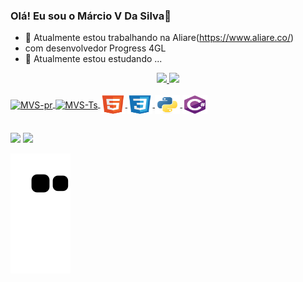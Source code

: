 ### Olá! Eu sou o Márcio V Da Silva👋

- 🔭 Atualmente estou trabalhando na Aliare(https://www.aliare.co/)
- com desenvolvedor Progress 4GL
- 🌱  Atualmente estou estudando ...

<!---
- 👯 Estou procurando colaborar em ...
- 🤔 Estou procurando ajuda com ...
- 💬 Pergunte-me sobre ...
- 📫 Como chegar até mim: ...
- 😄 Pronomes: ...
- ⚡ Curiosidade: ...
-->

<div align="center">
  <a href="https://github.com/marciovdasilva">
  <img height="160em" src="https://github-readme-stats.vercel.app/api?username=marciovdasilva&show_icons=true&theme=dracula&include_all_commits=true&count_private=true"/>
  <img height="160em" src="https://github-readme-stats.vercel.app/api/top-langs/?username=marciovdasilva&layout=compact&langs_count=7&theme=dracula"/>
</div>
<div style="display: inline_block"><br>
  <img align="center" alt="MVS-pr" height="30" width="40" src="https://pics.freeicons.io/uploads/icons/png/14885453661551942137-512.png">
  <img align="center" alt="MVS-Ts" height="30" width="40" src="https://git-scm.com/images/logos/downloads/Git-Icon-1788C.png">
  <!--<img align="center" alt="MVS-React" height="30" width="40" src="https://raw.githubusercontent.com/devicons/devicon/master/icons/react/react-original.svg">-->
  <img align="center" alt="MVS-HTML" height="30" width="40" src="https://raw.githubusercontent.com/devicons/devicon/master/icons/html5/html5-original.svg">
  <img align="center" alt="MVS-CSS" height="30" width="40" src="https://raw.githubusercontent.com/devicons/devicon/master/icons/css3/css3-original.svg">
  <img align="center" alt="MVS-Python" height="30" width="40" src="https://raw.githubusercontent.com/devicons/devicon/master/icons/python/python-original.svg">
  <img align="center" alt="MVS-Csharp" height="30" width="40" src="https://raw.githubusercontent.com/devicons/devicon/master/icons/csharp/csharp-original.svg">
  <!--<img align="right" alt="Rafa-pic" height="75" style="border-radius:35px;" src="https://i.pinimg.com/originals/67/91/1b/67911b91af62338cfe3f782fb4ead0ff.gif">-->
</div>
  
  ##
 
<div> 
 <!--<a href="https://discord.gg/wagxzStdcR" target="_blank"><img src="https://img.shields.io/badge/Discord-7289DA?style=for-the-badge&logo=discord&logoColor=white" target="_blank"></a>--> 
  <a href = "mailto:marciov.dasilva@gmail.com"><img src="https://img.shields.io/badge/-Gmail-%23333?style=for-the-badge&logo=gmail&logoColor=white" target="_blank"></a>
  <a href="https://www.linkedin.com/in/m%C3%A1rcio-v-da-silva-990669118/" target="_blank"><img src="https://img.shields.io/badge/-LinkedIn-%230077B5?style=for-the-badge&logo=linkedin&logoColor=white" target="_blank"></a> 
 
  ![Snake animation](https://github.com/marciovdasilva/marciovdasilva/blob/output/github-contribution-grid-snake.svg) 
</div>
